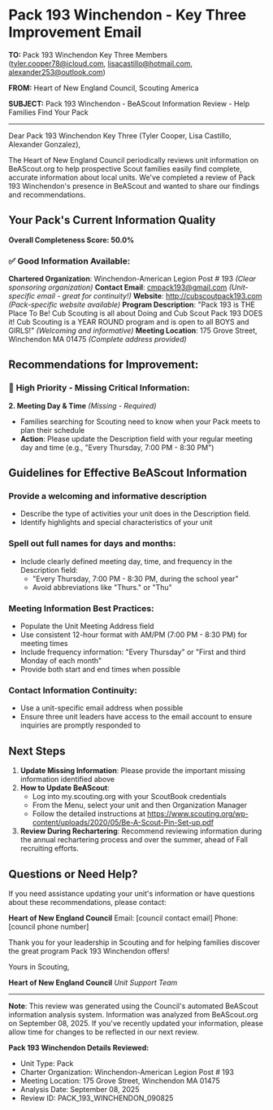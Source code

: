 # Pack 193 Winchendon - Key Three Improvement Email

**TO:** Pack 193 Winchendon Key Three Members (tyler.cooper78@icloud.com, lisacastillo@hotmail.com, alexander253@outlook.com)

**FROM:** Heart of New England Council, Scouting America

**SUBJECT:** Pack 193 Winchendon - BeAScout Information Review - Help Families Find Your Pack

---

Dear Pack 193 Winchendon Key Three (Tyler Cooper, Lisa Castillo, Alexander Gonzalez),

The Heart of New England Council periodically reviews unit information on BeAScout.org to help prospective Scout families easily find complete, accurate information about local units. We've completed a review of Pack 193 Winchendon's presence in BeAScout and wanted to share our findings and recommendations.

## Your Pack's Current Information Quality

**Overall Completeness Score: 50.0%**

### ✅ **Good Information Available:**
**Chartered Organization**: Winchendon-American Legion Post # 193 *(Clear sponsoring organization)*
**Contact Email**: cmpack193@gmail.com *(Unit-specific email - great for continuity!)*
**Website**: http://cubscoutpack193.com *(Pack-specific website available)*
**Program Description**: "Pack 193 is THE Place To Be! Cub Scouting is all about Doing and Cub Scout Pack 193 DOES it! Cub Scouting is a YEAR ROUND program and is open to all BOYS and GIRLS!" *(Welcoming and informative)*
**Meeting Location**: 175 Grove Street, Winchendon MA 01475 *(Complete address provided)*

## Recommendations for Improvement:

### 🔴 **High Priority - Missing Critical Information:**

**2. Meeting Day & Time** *(Missing - Required)*
- Families searching for Scouting need to know when your Pack meets to plan their schedule
- **Action**: Please update the Description field with your regular meeting day and time (e.g., "Every Thursday, 7:00 PM - 8:30 PM")

## Guidelines for Effective BeAScout Information

### **Provide a welcoming and informative description**
- Describe the type of activities your unit does in the Description field.
- Identify highlights and special characteristics of your unit

### **Spell out full names for days and months:**
- Include clearly defined meeting day, time, and frequency in the Description field:
  - "Every Thursday, 7:00 PM - 8:30 PM, during the school year"
  - Avoid abbreviations like "Thurs." or "Thu"

### **Meeting Information Best Practices:**
- Populate the Unit Meeting Address field
- Use consistent 12-hour format with AM/PM (7:00 PM - 8:30 PM) for meeting times
- Include frequency information: "Every Thursday" or "First and third Monday of each month"
- Provide both start and end times when possible

### **Contact Information Continuity:**
- Use a unit-specific email address when possible
- Ensure three unit leaders have access to the email account to ensure inquiries are promptly responded to

## Next Steps

1. **Update Missing Information**: Please provide the important missing information identified above
2. **How to Update BeAScout**: 
   - Log into my.scouting.org with your ScoutBook credentials
   - From the Menu, select your unit and then Organization Manager
   - Follow the detailed instructions at
     https://www.scouting.org/wp-content/uploads/2020/05/Be-A-Scout-Pin-Set-up.pdf
3. **Review During Rechartering**: Recommend reviewing information during the annual rechartering process and over the summer, ahead of Fall recruiting efforts.

## Questions or Need Help?

If you need assistance updating your unit's information or have questions about these recommendations, please contact:

**Heart of New England Council**
Email: [council contact email]
Phone: [council phone number]

Thank you for your leadership in Scouting and for helping families discover the great program Pack 193 Winchendon offers!

Yours in Scouting,

**Heart of New England Council**
*Unit Support Team*

---

**Note**: This review was generated using the Council's automated BeAScout information analysis system. Information was analyzed from BeAScout.org on September 08, 2025. If you've recently updated your information, please allow time for changes to be reflected in our next review.

**Pack 193 Winchendon Details Reviewed:**
- Unit Type: Pack
- Charter Organization: Winchendon-American Legion Post # 193
- Meeting Location: 175 Grove Street, Winchendon MA 01475
- Analysis Date: September 08, 2025
- Review ID: PACK_193_WINCHENDON_090825